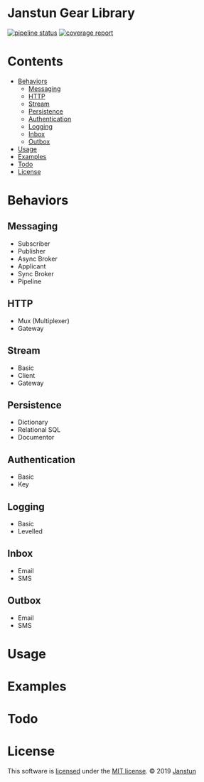 # Janstun Gear Library

[![pipeline status](https://gitlab.com/janstun/gear/badges/master/pipeline.svg)](https://gitlab.com/janstun/gear/commits/master)
[![coverage report](https://gitlab.com/janstun/gear/badges/master/coverage.svg)](https://gitlab.com/janstun/gear/commits/master)

# Contents
* [Behaviors](#behaviors)
    * [Messaging](#messaging)
    * [HTTP](#http)
    * [Stream](#stream)
    * [Persistence](#persistence)
    * [Authentication](#authentication)
    * [Logging](#logging)
    * [Inbox](#inbox)
    * [Outbox](#outbox)
* [Usage](#usage)
* [Examples](#examples)
* [Todo](#todo)
* [License](#license)

# Behaviors

## Messaging
* Subscriber
* Publisher
* Async Broker
* Applicant
* Sync Broker
* Pipeline

## HTTP
* Mux (Multiplexer)
* Gateway

## Stream
* Basic
* Client
* Gateway

## Persistence
* Dictionary
* Relational SQL
* Documentor

## Authentication
* Basic
* Key

## Logging
* Basic
* Levelled

## Inbox
* Email
* SMS

## Outbox
* Email
* SMS

# Usage

# Examples

# Todo

# License
This software is [licensed](LICENSE) under the [MIT license][mit]. © 2019 [Janstun][janstun]

[mit]: https://tldrlegal.com/license/mit-license
[janstun]: http://www.janstun.com

